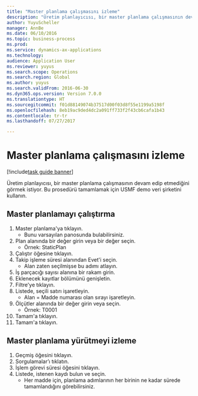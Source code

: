 ```yaml
--- 
title: "Master planlama çalışmasını izleme"
description: "Üretim planlayıcısı, bir master planlama çalışmasının devam edip etmediğini görmek istiyor."
author: YuyuScheller
manager: AnnBe
ms.date: 06/10/2016
ms.topic: business-process
ms.prod: 
ms.service: dynamics-ax-applications
ms.technology: 
audience: Application User
ms.reviewer: yuyus
ms.search.scope: Operations
ms.search.region: Global
ms.author: yuyus
ms.search.validFrom: 2016-06-30
ms.dyn365.ops.version: Version 7.0.0
ms.translationtype: HT
ms.sourcegitcommit: f01d88149074b37517d00f03d8f55e1199a5198f
ms.openlocfilehash: 8eb19ac9ded4dc2a091ff733f2f43cb6cafa1b43
ms.contentlocale: tr-tr
ms.lasthandoff: 07/27/2017

---
```

# <a name="monitor-a-master-planning-run"></a>Master planlama çalışmasını izleme

[!include[task guide banner](../../includes/task-guide-banner.md)]

Üretim planlayıcısı, bir master planlama çalışmasının devam edip etmediğini görmek istiyor. Bu prosedürü tamamlamak için USMF demo veri şirketini kullanın.


## <a name="run-master-planning"></a>Master planlamayı çalıştırma
1. Master planlama'ya tıklayın.
    * Bunu varsayılan panosunda bulabilirsiniz.  
2. Plan alanında bir değer girin veya bir değer seçin.
    * Örnek: StaticPlan  
3. Çalıştır öğesine tıklayın.
4. Takip işleme süresi alanından Evet'i seçin.
    * Alan zaten seçilmişse bu adımı atlayın.  
5. İş parçacığı sayısı alanına bir rakam girin.
6. Eklenecek kayıtlar bölümünü genişletin.
7. Filtre'ye tıklayın.
8. Listede, seçili satırı işaretleyin.
    * Alan = Madde numarası olan sırayı işaretleyin.  
9. Ölçütler alanında bir değer girin veya seçin.
    * Örnek: T0001  
10. Tamam'a tıklayın.
11. Tamam'a tıklayın.

## <a name="monitor-the-master-planning-run"></a>Master planlama yürütmeyi izleme
1. Geçmiş öğesini tıklayın.
2. Sorgulamalar’ı tıklatın.
3. İşlem görevi süresi öğesini tıklayın.
4. Listede, istenen kaydı bulun ve seçin.
    * Her madde için, planlama adımlarının her birinin ne kadar sürede tamamlandığını görebilirsiniz.  


